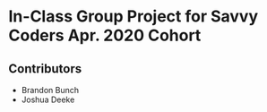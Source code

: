 # In-Class Group Project for Savvy Coders Apr. 2020 Cohort

## Contributors
- Brandon Bunch
- Joshua Deeke
